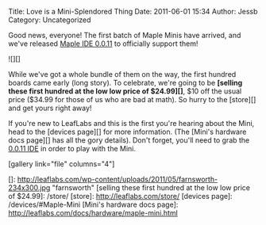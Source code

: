 Title: Love is a Mini-Splendored Thing
Date: 2011-06-01 15:34
Author: Jessb
Category: Uncategorized

Good news, everyone! The first batch of Maple Minis have arrived, and
we've released [Maple IDE 0.0.11][] to officially support them!

![][]

While we've got a whole bundle of them on the way, the first hundred
boards came early (long story). To celebrate, we're going to be
**[selling these first hundred at the low low price of \$24.99][]**,
\$10 off the usual price (\$34.99 for those of us who are bad at math).
So hurry to the [store][] and get yours right away!

If you're new to LeafLabs and this is the first you're hearing about the
Mini, head to the [devices page][] for more information. (The [Mini's
hardware docs page][] has all the gory details). Don't forget, you'll
need to grab the [0.0.11 IDE][Maple IDE 0.0.11] in order to play with
the Mini.

[gallery link="file" columns="4"]

  [Maple IDE 0.0.11]: http://static.leaflabs.com/pub/leaflabs/maple-docs/0.0.11/maple-ide-install.html
  []: http://leaflabs.com/wp-content/uploads/2011/05/farnsworth-234x300.jpg
    "farnsworth"
  [selling these first hundred at the low low price of \$24.99]: /store/
  [store]: http://leaflabs.com/store/
  [devices page]: /devices/#Maple-Mini
  [Mini's hardware docs page]: http://leaflabs.com/docs/hardware/maple-mini.html
